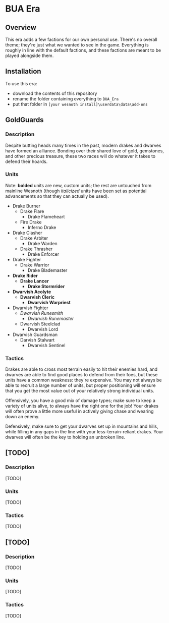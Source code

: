 # BUA Era

## Overview

This era adds a few factions for our own personal use. There's no overall theme; they're just what we wanted to see in the game. Everything is roughly in line with the default factions, and these factions are meant to be played alongside them.

## Installation

To use this era:

- download the contents of this repository
- rename the folder containing everything to `BUA_Era`
- put that folder in `[your wesnoth install]\userdata\data\add-ons`

## GoldGuards

### Description

Despite butting heads many times in the past, modern drakes and dwarves have formed an alliance. Bonding over their shared love of gold, gemstones, and other precious treasure, these two races will do whatever it takes to defend their hoards.

### Units

Note: __bolded__ units are new, custom units; the rest are untouched from mainline Wesnoth (though _italicized_ units have been set as potential advancements so that they can actually be used).

- Drake Burner
  - Drake Flare
    - Drake Flameheart
  - Fire Drake
    - Inferno Drake
- Drake Clasher
  - Drake Arbiter
    - Drake Warden
  - Drake Thrasher
    - Drake Enforcer
- Drake Fighter
  - Drake Warrior
    - Drake Blademaster
- __Drake Rider__
  - __Drake Lancer__
    - __Drake Stormrider__
- __Dwarvish Acolyte__
  - __Dwarvish Cleric__
    - __Dwarvish Warpriest__
- Dwarvish Fighter
  - _Dwarvish Runesmith_
    - _Dwarvish Runemaster_
  - Dwarvish Steelclad
    - Dwarvish Lord
- Dwarvish Guardsman
  - Darvish Stalwart
    - Dwarvish Sentinel

### Tactics

Drakes are able to cross most terrain easily to hit their enemies hard, and dwarves are able to find good places to defend from their foes, but these units have a common weakness: they're expensive. You may not always be able to recruit a large number of units, but proper positioning will ensure that you get the most value out of your relatively strong individual units.

Offensively, you have a good mix of damage types; make sure to keep a variety of units alive, to always have the right one for the job! Your drakes will often prove a little more useful in actively giving chase and wearing down an enemy.

Defensively, make sure to get your dwarves set up in mountains and hills, while filling in any gaps in the line with your less-terrain-reliant drakes. Your dwarves will often be the key to holding an unbroken line.

## [TODO]

### Description

[TODO]

### Units

[TODO]

### Tactics

[TODO]

## [TODO]

### Description

[TODO]

### Units

[TODO]

### Tactics

[TODO]
